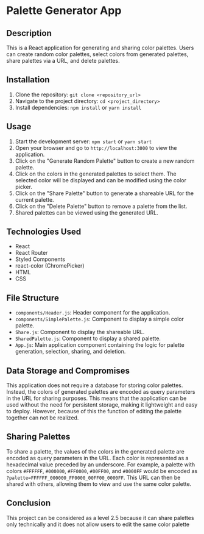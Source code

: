 # Palette Generator App

## Description

This is a React application for generating and sharing color palettes. Users can create random color palettes, select colors from generated palettes, share palettes via a URL, and delete palettes.

## Installation

1. Clone the repository: `git clone <repository_url>`
2. Navigate to the project directory: `cd <project_directory>`
3. Install dependencies: `npm install` or `yarn install`

## Usage

1. Start the development server: `npm start` or `yarn start`
2. Open your browser and go to `http://localhost:3000` to view the application.
3. Click on the "Generate Random Palette" button to create a new random palette.
4. Click on the colors in the generated palettes to select them. The selected color will be displayed and can be modified using the color picker.
5. Click on the "Share Palette" button to generate a shareable URL for the current palette.
6. Click on the "Delete Palette" button to remove a palette from the list.
7. Shared palettes can be viewed using the generated URL.

## Technologies Used

- React
- React Router
- Styled Components
- react-color (ChromePicker)
- HTML
- CSS

## File Structure

- `components/Header.js`: Header component for the application.
- `components/SimplePalette.js`: Component to display a simple color palette.
- `Share.js`: Component to display the shareable URL.
- `SharedPalette.js`: Component to display a shared palette.
- `App.js`: Main application component containing the logic for palette generation, selection, sharing, and deletion.

## Data Storage and Compromises

This application does not require a database for storing color palettes. Instead, the colors of generated palettes are encoded as query parameters in the URL for sharing purposes. This means that the application can be used without the need for persistent storage, making it lightweight and easy to deploy. However, because of this the function of editing the palette together can not be realized.

## Sharing Palettes

To share a palette, the values of the colors in the generated palette are encoded as query parameters in the URL. Each color is represented as a hexadecimal value preceded by an underscore. For example, a palette with colors `#FFFFFF`, `#000000`, `#FF0000`, `#00FF00`, and `#0000FF` would be encoded as `?palette=FFFFFF_000000_FF0000_00FF00_0000FF`. This URL can then be shared with others, allowing them to view and use the same color palette.

## Conclusion

This project can be considered as a level 2.5 because it can share palettes only technically and it does not allow users to edit the same color palette
